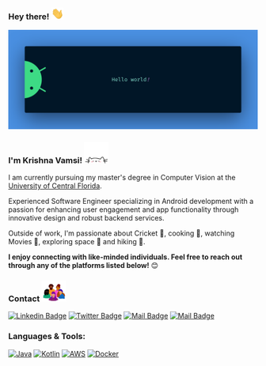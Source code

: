 ### Hey there! <img src="res/wave.gif" width="25px">

<img src="res/banner.png" alt="Hello world">

<h3>I'm Krishna Vamsi! <img src="res/logo.gif" width="50"></h3>


I am currently pursuing my master's degree in Computer Vision at the  [University of Central Florida](https://www.ucf.edu/).

Experienced Software Engineer specializing in Android development with a passion for enhancing user engagement and app functionality through innovative design and robust backend services.

Outside of work, I'm passionate about Cricket 🏏, cooking 🥘,  watching Movies 🎥,  exploring space 🌌 and hiking 🥾.


**I enjoy connecting with like-minded individuals. Feel free to reach out through any of the platforms listed below!** 😊


<h3>Contact <img src="res/people.gif" width="50"></h3>

[![Linkedin Badge](https://img.shields.io/badge/G_Krishna_Vamsi-0e76a8?style=flat&labelColor=0e76a8&logo=linkedin&logoColor=white)](https://www.linkedin.com/in/g-krishna-vamsi) 
[![Twitter Badge](https://img.shields.io/badge/-@KrishnaVamsi_G-1ca0f1?style=flat&labelColor=1ca0f1&logo=X&logoColor=white)](https://www.twitter.com/KrishnaVamsi_G)
[![Mail Badge](https://img.shields.io/badge/-@Krishna_Vamsi-e84393?style=flat&labelColor=ee2a7b&logo=instagram&logoColor=white)](https://www.instagram.com/_krishna_vamsi_) 
[![Mail Badge](https://img.shields.io/badge/-gujjulavamsi323-c0392b?style=flat&labelColor=c0392b&logo=gmail&logoColor=white)](mailto:gujjulavamsi323@gmail.com)




<h3 align="left">Languages & Tools:</h3>

<p align="left">

<a href="https://www.java.com/en" target="_blank"><img src="https://img.shields.io/badge/Java-007396?style=for-the-badge&logo=java&logoColor=white" alt="Java" /></a>
<a href="https://kotlinlang.org/" target="_blank"> <img alt="Kotlin" src="https://img.shields.io/badge/kotlin-%237E52FE.svg?style=for-the-badge&logo=kotlin&logoColor=white" /></a>
<a href="https://aws.amazon.com/" target="_blank"> <img alt="AWS" src="https://img.shields.io/badge/AWS-%23FF9900.svg?style=for-the-badge&logo=amazon-aws&logoColor=white" /></a>
<a href="https://www.figma.com/" target="_blank"> <img alt="Docker" src="https://img.shields.io/badge/figma-%23FAFC5C.svg?style=for-the-badge&logo=figma&logoColor=black"/></a>
  
</p>
